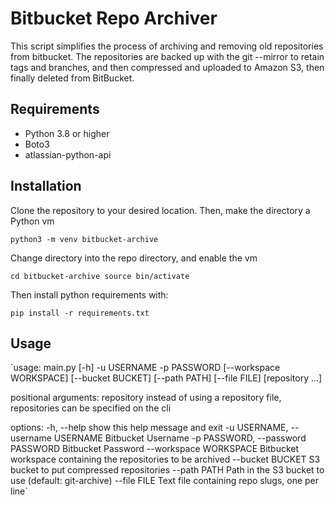 # Bitbucket Repo Archiver

This script simplifies the process of archiving and removing old repositories from bitbucket. The repositories are backed up with the git --mirror to retain tags and branches, and then compressed and uploaded to Amazon S3, then finally deleted from BitBucket.

## Requirements

- Python 3.8 or higher
- Boto3
- atlassian-python-api

## Installation

Clone the repository to your desired location. Then, make the directory a Python vm

`python3 -m venv bitbucket-archive`

Change directory into the repo directory, and enable the vm

`cd bitbucket-archive
 source bin/activate`

Then install python requirements with:

`pip install -r requirements.txt`

## Usage

`usage: main.py [-h] -u USERNAME -p PASSWORD [--workspace WORKSPACE] [--bucket BUCKET] [--path PATH] [--file FILE] [repository ...]

positional arguments:
  repository            instead of using a repository file, repositories can be specified on the cli

options:
  -h, --help            show this help message and exit
  -u USERNAME, --username USERNAME
                        Bitbucket Username
  -p PASSWORD, --password PASSWORD
                        Bitbucket Password
  --workspace WORKSPACE
                        Bitbucket workspace containing the repositories to be archived
  --bucket BUCKET       S3 bucket to put compressed repositories
  --path PATH           Path in the S3 bucket to use (default: git-archive)
  --file FILE           Text file containing repo slugs, one per line`